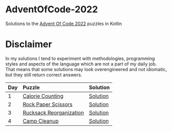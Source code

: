 # AdventOfCode-2022

Solutions to the [Advent Of Code 2022](https://adventofcode.com/2022) puzzles in Kotlin

# Disclaimer

In my solutions I tend to experiment with methodologies, programming styles and aspects of the language which are not a part of my daily job. That means that some solutions may look overengineered and not idiomatic, but they still return correct answers.

|Day| Puzzle| Solution|
|---|:-------|---------|
| 1 |[Calorie Counting](https://adventofcode.com/2022/day/1) |[Solution](https://github.com/valerakostin/AdventOfCode-2022/blob/main/src/Day01.kt)|
| 2 |[Rock Paper Scissors](https://adventofcode.com/2022/day/2) |[Solution](https://github.com/valerakostin/AdventOfCode-2022/blob/main/src/Day02.kt)|
| 3 |[Rucksack Reorganization](https://adventofcode.com/2022/day/3) |[Solution](https://github.com/valerakostin/AdventOfCode-2022/blob/main/src/Day03.kt)|
| 4 |[Camp Cleanup](https://adventofcode.com/2022/day/4) |[Solution](https://github.com/valerakostin/AdventOfCode-2022/blob/main/src/Day04.kt)|
